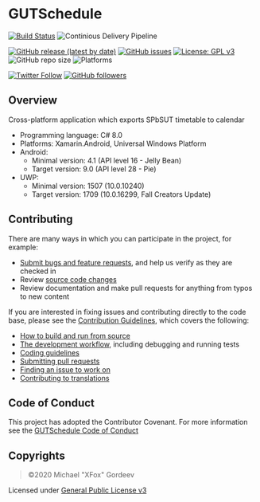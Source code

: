 # GUTSchedule
[![Build Status](https://dev.azure.com/xfox111/GitHub%20CI/_apis/build/status/XFox111.GUTSchedule?branchName=master)](https://dev.azure.com/xfox111/GitHub%20CI/_build/latest?definitionId=8&branchName=master)
![Continious Delivery Pipeline](https://vsrm.dev.azure.com/xfox111/_apis/public/Release/badge/e42c572c-a3cd-4aac-bbb1-f720d9ccb5ea/1/5)

[![GitHub release (latest by date)](https://img.shields.io/github/v/release/xfox111/GUTSchedule)](https://github.com/xfox111/gutschedule/releases/latest)
[![GitHub issues](https://img.shields.io/github/issues/xfox111/GUTSchedule)](https://github.com/xfox111/GUTSchedule/issues)
[![License: GPL v3](https://img.shields.io/badge/License-GPLv3-blue.svg)](https://www.gnu.org/licenses/gpl-3.0)
![GitHub repo size](https://img.shields.io/github/repo-size/xfox111/GUTSchedule?label=Repository%20size)
![Platforms](https://img.shields.io/badge/platforms-android,%20UWP-lightgrey)

[![Twitter Follow](https://img.shields.io/twitter/follow/xfox111?style=social)](https://twitter.com/xfox111)
[![GitHub followers](https://img.shields.io/github/followers/xfox111?label=Follow%20@xfox111&style=social)](https://github.com/xfox111)

## Overview
Cross-platform application which exports SPbSUT timetable to calendar
- Programming language: C# 8.0
- Platforms: Xamarin.Android, Universal Windows Platform
- Android:
  - Minimal version: 4.1 (API level 16 - Jelly Bean)
  - Target version: 9.0 (API level 28 - Pie)
- UWP:
  - Minimal version: 1507 (10.0.10240)
  - Target version: 1709 (10.0.16299, Fall Creators Update)

## Contributing
There are many ways in which you can participate in the project, for example:
- [Submit bugs and feature requests](https://github.com/xfox111/gutschedule/issues), and help us verify as they are checked in
- Review [source code changes](https://github.com/xfox111/gutschedule/pulls)
- Review documentation and make pull requests for anything from typos to new content

If you are interested in fixing issues and contributing directly to the code base, please see the [Contribution Guidelines](https://github.com/XFox111/GUTSchedule/blob/master/CONTRIBUTING.md), which covers the following:
- [How to build and run from source](https://github.com/XFox111/GUTSchedule/blob/master/CONTRIBUTING.md#build-and-run-project)
- [The development workflow](https://github.com/XFox111/GUTSchedule/blob/master/CONTRIBUTING.md#development-workflow), including debugging and running tests
- [Coding guidelines](https://github.com/XFox111/GUTSchedule/blob/master/CONTRIBUTING.md#coding-guidelines)
- [Submitting pull requests](https://github.com/XFox111/GUTSchedule/blob/master/CONTRIBUTING.md#submitting-pull-requests)
- [Finding an issue to work on](https://github.com/XFox111/GUTSchedule/blob/master/CONTRIBUTING.md#finding-an-issue-to-work-on)
- [Contributing to translations](https://github.com/XFox111/GUTSchedule/blob/master/CONTRIBUTING.md#contributing-to-translations)

## Code of Conduct
This project has adopted the Contributor Covenant. For more information see the [GUTSchedule Code of Conduct](https://github.com/XFox111/GUTSchedule/blob/master/CODE_OF_CONDUCT.md)

## Copyrights
> ©2020 Michael "XFox" Gordeev

Licensed under [General Public License v3](https://www.gnu.org/licenses/gpl-3.0)